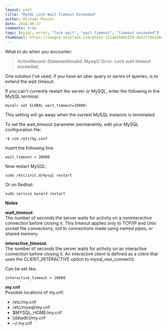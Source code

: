 ```yaml
---
layout: post
title: "MySQL Lock Wait Timeout Exceeded"
author: Michael Minter
date: 2014-06-17
comments: true
tags: [mysql, error, "lock wait", "wait timeout", "timeout exceeded"]
thumbnail: https://images.unsplash.com/photo-1514820402329-de527fdd2e6d?w=600&auto=format&fit=crop&q=60&ixlib=rb-4.0.3&ixid=M3wxMjA3fDB8MHxzZWFyY2h8M3x8bG9jayUyMHdhaXQlMjB0aW1lb3V0fGVufDB8fDB8fHww
---
```


What to do when you encounter:

> ActiveRecord::StatementInvalid: Mysql2::Error: Lock wait timeout exceeded; 

<!-- more -->

One solution I've used, if you have an uber query or series of queries, is to extend the wait timeout.

If you can't currently restart the server or MySQL, enter the following in the MySQL terminal:

    mysql> set GLOBAL wait_timeout=28800;

This setting will go away when the current MySQL instance is terminated.

To set the wait_timeout parameter permanently, edit your MySQL configuration file:

    ~$ vim /etc/my.conf

Insert the following line:

    wait_timeout = 28800

Now restart MySQL:

    sudo /etc/init.d/mysql restart

Or on Redhat:

    sudo service mysqld restart

__Notes__

__wait_timeout__  
The number of seconds the server waits for activity on a noninteractive connection before closing it. This timeout applies only to TCP/IP and Unix socket file connections, not to connections made using named pipes, or shared memory.

__interactive_timeout__  
The number of seconds the server waits for activity on an interactive connection before closing it. An interactive client is defined as a client that uses the CLIENT_INTERACTIVE option to mysql_real_connect().

Can be set like:

    interactive_timeout = 28800

__my.cnf__  
Possible locations of my.cnf:

* /etc/my.cnf
* /etc/mysql/my.cnf
* $MYSQL_HOME/my.cnf
* [datadir]/my.cnf
* ~/.my.cnf
